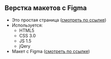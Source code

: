 ## Верстка макетов с Figma
- Это простая страница ([смотреть по ссылке](https://m-ar-t.github.io/Figma/))
- Используется:
  - HTML5
  - CSS 3.0
  - JS 1.5
  - jQery
- Макет с Figma ([смотреть по ссылке](https://www.figma.com/file/TTJIDsTxWnR9Lw7ZYvhqpw/Landing-Page-for-a-Cappadocia-Travel-Agency-(Community)))

